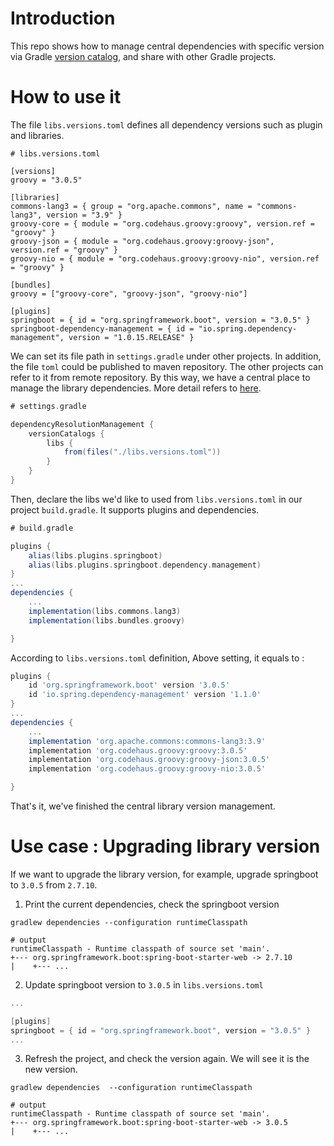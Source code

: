 # Introduction

This repo shows how to manage central dependencies with specific version via Gradle [version catalog](https://docs.gradle.org/current/userguide/platforms.html#sub:central-declaration-of-dependencies),
and share with other Gradle projects.

# How to use it
The file `libs.versions.toml` defines all dependency versions such as plugin and libraries.
```properties
# libs.versions.toml

[versions]
groovy = "3.0.5"

[libraries]
commons-lang3 = { group = "org.apache.commons", name = "commons-lang3", version = "3.9" }
groovy-core = { module = "org.codehaus.groovy:groovy", version.ref = "groovy" }
groovy-json = { module = "org.codehaus.groovy:groovy-json", version.ref = "groovy" }
groovy-nio = { module = "org.codehaus.groovy:groovy-nio", version.ref = "groovy" }

[bundles]
groovy = ["groovy-core", "groovy-json", "groovy-nio"]

[plugins]
springboot = { id = "org.springframework.boot", version = "3.0.5" }
springboot-dependency-management = { id = "io.spring.dependency-management", version = "1.0.15.RELEASE" }
```


We can set its file path in `settings.gradle` under other projects. In addition, the file `toml` could be published to maven repository.
The other projects can refer to it from remote repository. By this way, 
we have a central place to manage the library dependencies.
More detail refers to [here](https://docs.gradle.org/current/userguide/platforms.html#sec:version-catalog-plugin).
```groovy
# settings.gradle

dependencyResolutionManagement {
    versionCatalogs {
        libs {
            from(files("./libs.versions.toml"))
        }
    }
}
```
Then, declare the libs we'd like to used from `libs.versions.toml` in our project `build.gradle`.
It supports plugins and dependencies.

```groovy
# build.gradle

plugins {
    alias(libs.plugins.springboot)
    alias(libs.plugins.springboot.dependency.management)
}
...
dependencies {
    ...
    implementation(libs.commons.lang3)
    implementation(libs.bundles.groovy)

}
```
According to `libs.versions.toml` definition, Above setting, it equals to :
```groovy
plugins {
    id 'org.springframework.boot' version '3.0.5'
    id 'io.spring.dependency-management' version '1.1.0'
}
...
dependencies {
    ...
    implementation 'org.apache.commons:commons-lang3:3.9'
    implementation 'org.codehaus.groovy:groovy:3.0.5'
    implementation 'org.codehaus.groovy:groovy-json:3.0.5'
    implementation 'org.codehaus.groovy:groovy-nio:3.0.5'

}
```
That's it, we've finished the central library version management. 

# Use case : Upgrading library version
If we want to upgrade the library version, for example, upgrade springboot to `3.0.5` from `2.7.10`.

1. Print the current dependencies, check the springboot version
```shell
gradlew dependencies --configuration runtimeClasspath

# output 
runtimeClasspath - Runtime classpath of source set 'main'.
+--- org.springframework.boot:spring-boot-starter-web -> 2.7.10
|    +--- ...
```

2. Update springboot version to `3.0.5` in `libs.versions.toml`
```groovy
...

[plugins]
springboot = { id = "org.springframework.boot", version = "3.0.5" }
...
```

3. Refresh the project, and check the version again. We will see it is the new version.
```shell
gradlew dependencies  --configuration runtimeClasspath

# output 
runtimeClasspath - Runtime classpath of source set 'main'.
+--- org.springframework.boot:spring-boot-starter-web -> 3.0.5
|    +--- ...
```